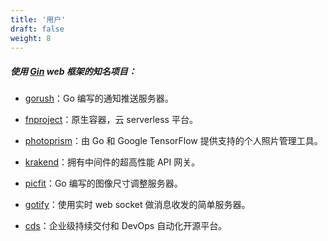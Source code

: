 ```yaml
---
title: '用户'
draft: false
weight: 8
---
```


##### 使用 [Gin](https://github.com/gin-gonic/gin) web 框架的知名项目：

- [gorush](https://github.com/appleboy/gorush)：Go 编写的通知推送服务器。

- [fnproject](https://github.com/fnproject/fn)：原生容器，云 serverless 平台。

- [photoprism](https://github.com/photoprism/photoprism)：由 Go 和 Google TensorFlow 提供支持的个人照片管理工具。

- [krakend](https://github.com/devopsfaith/krakend)：拥有中间件的超高性能 API 网关。

- [picfit](https://github.com/thoas/picfit)：Go 编写的图像尺寸调整服务器。

- [gotify](https://github.com/gotify/server)：使用实时 web socket 做消息收发的简单服务器。

- [cds](https://github.com/ovh/cds)：企业级持续交付和 DevOps 自动化开源平台。
